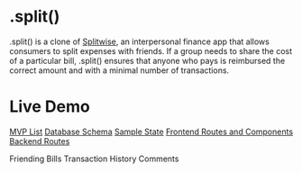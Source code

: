 # .split()

.split() is a clone of [Splitwise](https://www.splitwise.com/), an interpersonal finance app that allows consumers to split expenses with friends. If a group needs to share the cost of a particular bill, .split() ensures that anyone who pays is reimbursed the correct amount and with a minimal number of transactions. 

# Live Demo


[MVP List]()
[Database Schema]()
[Sample State]()
[Frontend Routes and Components]()
[Backend Routes]()




Friending
Bills
Transaction History
Comments

